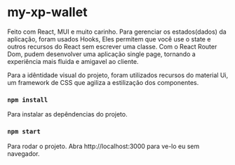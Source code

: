 # my-xp-wallet

Feito com React, MUI e muito carinho.
Para gerenciar os estados(dados) da aplicação, foram usados Hooks, Eles permitem que você use o state e outros recursos do React sem escrever uma classe.
Com o React Router Dom, pudem desenvolver uma aplicação single page, tornando a experiência mais fluida e amigavel ao cliente.

Para a idêntidade visual do projeto, foram utilizados recursos do material Ui, um framework de CSS que agiliza a estilização dos componentes. 

### `npm install`

Para instalar as depêndencias do projeto.

### `npm start`

Para rodar o projeto.
Abra http://localhost:3000 para ve-lo eu sem navegador.

